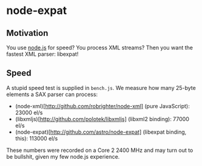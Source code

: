 # node-expat #

## Motivation ##

You use [node.js](http://github.com/ry/node) for speed? You process
XML streams? Then you want the fastest XML parser: libexpat!

## Speed ##

A stupid speed test is supplied in `bench.js`. We measure how many
25-byte elements a SAX parser can process:

* (node-xml)[http://github.com/robrighter/node-xml] (pure JavaScript): 23000 el/s
* (libxmljs)[http://github.com/polotek/libxmljs] (libxml2 binding): 77000 el/s
* (node-expat)[http://github.com/astro/node-expat] (libexpat binding, this): 113000 el/s

These numbers were recorded on a Core 2 2400 MHz and may turn out to
be bullshit, given my few node.js experience.

